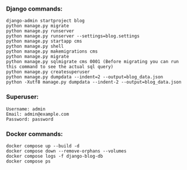 ### Django commands:

    django-admin startproject blog
    python manage.py migrate
    python manage.py runserver
    python manage.py runserver --settings=blog.settings
    python manage.py startapp cms
    python manage.py shell
    python manage.py makemigrations cms
    python manage.py migrate
    python manage.py sqlmigrate cms 0001 (Before migrating you can run this command to see the actual sql query)
    python manage.py createsuperuser
    python manage.py dumpdata --indent=2 --output=blog_data.json
    python -Xutf8 manage.py dumpdata --indent-2 --output=blog_data.json
    
### Superuser:

    Username: admin
    Email: admin@example.com
    Password: password

### Docker commands:

    docker compose up --build -d
    docker compose down --remove-orphans --volumes
    docker compose logs -f django-blog-db
    docker compose ps